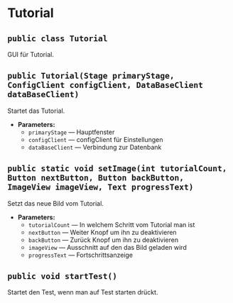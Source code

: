 # Tutorial


## `public class Tutorial`

GUI für Tutorial.

## `public Tutorial(Stage primaryStage, ConfigClient configClient, DataBaseClient dataBaseClient)`

Startet das Tutorial.

 * **Parameters:**
   * `primaryStage` — Hauptfenster
   * `configClient` — configClient für Einstellungen
   * `dataBaseClient` — Verbindung zur Datenbank

## `public static void setImage(int tutorialCount, Button nextButton, Button backButton, ImageView imageView, Text progressText)`

Setzt das neue Bild vom Tutorial.

 * **Parameters:**
   * `tutorialCount` — In welchem Schritt vom Tutorial man ist
   * `nextButton` — Weiter Knopf um ihn zu deaktivieren
   * `backButton` — Zurück Knopf um ihn zu deaktivieren
   * `imageView` — Ausschnitt auf den das Bild geladen wird
   * `progressText` — Fortschrittsanzeige

## `public void startTest()`

Startet den Test, wenn man auf Test starten drückt.

